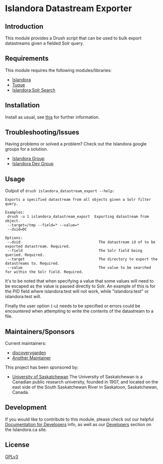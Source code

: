 # Islandora Datastream Exporter

## Introduction

This module provides a Drush script that can be used to bulk export datastreams
given a fielded Solr query.

## Requirements

This module requires the following modules/libraries:

* [Islandora](https://github.com/islandora/islandora)
* [Tuque](https://github.com/islandora/tuque)
* [Islandora Solr Search](https://github.com/islandora/islandora_solr_search)

## Installation

Install as usual, see [this](https://drupal.org/documentation/install/modules-themes/modules-7) for further information.

## Troubleshooting/Issues

Having problems or solved a problem? Check out the Islandora google groups for a solution.

* [Islandora Group](https://groups.google.com/forum/?hl=en&fromgroups#!forum/islandora)
* [Islandora Dev Group](https://groups.google.com/forum/?hl=en&fromgroups#!forum/islandora-dev)

## Usage
Output of ```drush islandora_datastream_export --help:```

```
Exports a specified datastream from all objects given a Solr filter query.

Examples:
 drush -u 1 islandora_datastream_export  Exporting datastream from object.
 --target=/tmp --field=* --value=*
 --dsid=DC

Options:
 --dsid                                    The datastream id of to be exported datastream. Required.
 --field                                   The Solr field being queried. Required.
 --target                                  The directory to export the datastreams to. Required.
 --value                                   The value to be searched for within the Solr field. Required.
 ```

It's to be noted that when specifying a value that some values will need to be
escaped as the value is passed directly to Solr. An example of this is for the
PID field where islandora:test will not work, while "islandora:test" or
islandora\:test will.

Finally the user option (-u) needs to be specified or errors could be
encountered when attempting to write the contents of the datastream to a file.

## Maintainers/Sponsors

Current maintainers:

* [discoverygarden](https://github.com/discoverygarden)
* [Another Maintainer](https://github.com/maintainer_github)

This project has been sponsored by:

* [University of Saskatchewan](www.usask.ca)
The University of Saskatchewan is a Canadian public research university, founded
in 1907, and located on the east side of the South Saskatchewan River in
Saskatoon, Saskatchewan, Canada.

## Development

If you would like to contribute to this module, please check out our helpful [Documentation for Developers](https://github.com/Islandora/islandora/wiki#wiki-documentation-for-developers) info, as well as our [Developers](http://islandora.ca/developers) section on the Islandora.ca site.

## License

[GPLv3](http://www.gnu.org/licenses/gpl-3.0.txt)
